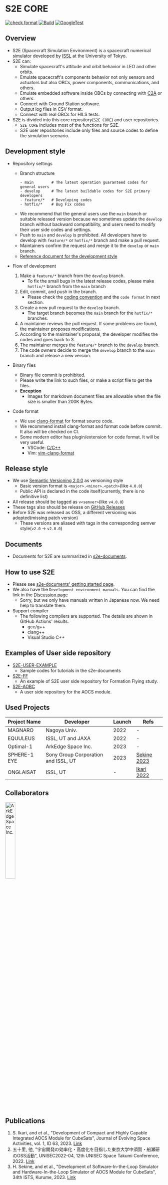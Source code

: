# S2E CORE
[![check format](https://github.com/ut-issl/s2e-core/actions/workflows/check-format.yml/badge.svg)](https://github.com/ut-issl/s2e-core/actions/workflows/check-format.yml)
[![Build](https://github.com/ut-issl/s2e-core/actions/workflows/build.yml/badge.svg)](https://github.com/ut-issl/s2e-core/actions/workflows/build.yml)
[![GoogleTest](https://github.com/ut-issl/s2e-core/actions/workflows/google-test.yml/badge.svg)](https://github.com/ut-issl/s2e-core/actions/workflows/google-test.yml)

## Overview

- S2E (Spacecraft Simulation Environment) is a spacecraft numerical simulator developed by [ISSL](https://www.space.t.u-tokyo.ac.jp/nlab/index_e.html) at the University of Tokyo.
- S2E can:
  - Simulate spacecraft's attitude and orbit behavior in LEO and other orbits.
  - Emulate spacecraft's components behavior not only sensors and actuators but also OBCs, power components, communications, and others.
  - Emulate embedded software inside OBCs by connecting with [C2A](https://github.com/ut-issl/c2a-core) or others.
  - Connect with Ground Station software.
  - Output log files in CSV format.
  - Connect with real OBCs for HILS tests.
- S2E is divided into this core repository(`S2E CORE`) and user repositories. 
  - `S2E CORE` includes most of the functions for S2E.
  - S2E user repositories include only files and source codes to define the simulation scenario. 

## Development style
- Repository settings
  - Branch structure
    ```
    - main        # The latest operation guaranteed codes for general users
    - develop     # The latest buildable codes for S2E primary developers
    - feature/*   # Developing codes
    - hotfix/*    # Bug Fix codes
    ```
  - We recommend that the general users use the `main` branch or suitable released version because we sometimes update the `develop` branch without backward compatibility, and users need to modify their user side codes and settings.
  - Push to `main` and `develop` is prohibited. All developers have to develop with `feature/*` or `hotfix/*` branch and make a pull request.
  - Maintainers confirm the request and merge it to the `develop` or `main` branch.
  - [Reference document for the development style](https://nvie.com/posts/a-successful-git-branching-model/) 

- Flow of development
  1. Make a `feature/*` branch from the `develop` branch.
     - To fix the small bugs in the latest release codes, please make `hotfix/*` branch from the `main` branch
  2. Edit, commit, and push in the branch.
     - Please check the [coding convention](https://github.com/ut-issl/s2e-documents/blob/develop/General/CodingConvention.md) and the `code format` in next section.
  3. Create a new pull request to the `develop` branch.
     - The target branch becomes the `main` branch for the `hotfix/*` branches.
  4. A maintainer reviews the pull request. If some problems are found, the maintainer proposes modifications.
  5. According to the maintainer's proposal, the developer modifies the codes and goes back to 3.
  6. The maintainer merges the `feature/*` branch to the `develop` branch.
  7. The code owners decide to merge the `develop` branch to the `main` branch and release a new version.

- Binary files
  - Binary file commit is prohibited.
  - Please write the link to such files, or make a script file to get the files.
  - **Exception**
    - Images for markdown document files are allowable when the file size is smaller than 200K Bytes.

- Code format
  - We use [clang-format](https://clang.llvm.org/docs/ClangFormat.html) for format source code.
  - We recommend install clang-format and format code before commit. It also will be checked on CI.
  - Some modern editor has plugin/extension for code format. It will be very useful.
    - VSCode: [C/C++](https://marketplace.visualstudio.com/items?itemName=ms-vscode.cpptools)
    - Vim: [vim-clang-format](https://github.com/rhysd/vim-clang-format)

## Release style

- We use [Semantic Versioning 2.0.0](https://semver.org/) as versioning style
  - Basic version format is `<major>.<minor>.<patch>`(like `4.0.0`)
  - Public API is declared in the code itself(currently, there is no definitive list)
- All release should be tagged as `v<semver>`(like `v4.0.0`)
- These tags also should be release on [GitHub Releases](https://github.com/ut-issl/s2e-core/releases)
- Before S2E was released as OSS, a different versioning was adopted(missing patch version)
  - These versions are aliased with tags in the corresponding semver style(`v2.0` -> `v2.0.0`)

## Documents

- Documents for S2E are summarized in [s2e-documents](https://github.com/ut-issl/s2e-documents).

## How to use S2E

- Please see [s2e-documents' getting started page](https://github.com/ut-issl/s2e-documents/blob/develop/Tutorials/GettingStarted.md).
- We also have the `Development environment manuals`. You can find the link in the [Discussion page](https://github.com/ut-issl/s2e-core/discussions)
  - Sorry, but we only have manuals written in Japanese now. We need help to translate them.
- Support compiler
  - The following compilers are supported. The details are shown in GitHub Actions' results.
    - gcc/g++
    - clang++
    - Visual Studio C++

## Examples of User side repository

- [S2E-USER-EXAMPLE](https://github.com/ut-issl/s2e-user-example)
  - Sample codes for tutorials in the s2e-documents
- [S2E-FF](https://github.com/ut-issl/s2e-ff)
  - An example of S2E user side repository for Formation Flying study.
- [S2E-AOBC](https://github.com/ut-issl/s2e-aobc)
  - A user side repository for the AOCS module.

## Used Projects

| Project Name          | Developer                             | Launch  | Refs       |
| ----------------------| ------------------------------------  | ------- | ---------- |
| MAGNARO               | Nagoya Univ.                          | 2022    | -          |
| EQUULEUS              | ISSL, UT and JAXA                     | 2022    | -          |
| Optimal-1             | ArkEdge Space Inc.                    | 2023    | -          |
| SPHERE-1 EYE          | Sony Group Corporation and ISSL, UT   | 2023    | [Sekine 2023](https://archive.ists.ne.jp/upload_pdf/2023-f-6-02.pdf) |
| ONGLAISAT             | ISSL, UT                              | -       | [Ikari 2022](https://doi.org/10.57350/jesa.63) |


## Collaborators

[<img src="./data/img/arkedgespace_logo.png" width="25%" alt="ArkEdge Space Inc.">](https://arkedgespace.com/)


## Publications
1. S. Ikari, and et al., "Development of Compact and Highly Capable Integrated AOCS Module for CubeSats", Journal of Evolving Space Activities, vol. 1, ID 63, 2023. [Link](https://doi.org/10.57350/jesa.63)
1. 五十里, 他, "宇宙開発の効率化・高度化を目指した東京大学中須賀・船瀬研のOSS活動", UNISEC2022-04, 12th UNISEC Space Takumi Conference, 2022. [Link](http://unisec.jp/archives/7836)
1. H. Sekine, and et al., "Development of Software-In-the-Loop Simulator and Hardware-In-the-Loop Simulator of AOCS Module for CubeSats", 34th ISTS, Kurume, 2023. [Link](https://archive.ists.ne.jp/upload_pdf/2023-f-6-02.pdf)
